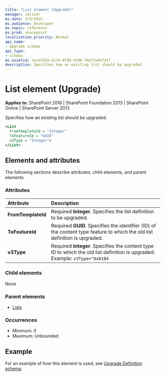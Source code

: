 ```yaml
---
title: "List element (Upgrade)"
manager: soliver
ms.date: 3/9/2015
ms.audience: Developer
ms.topic: reference
ms.prod: sharepoint
localization_priority: Normal
api_name:
- Upgrade schema
api_type:
- schema
ms.assetid: 7acb7d24-d174-4fdd-9700-f4e7fe45fd17
description: Specifies how an existing list should be upgraded.
---
```


# List element (Upgrade)

**Applies to:** SharePoint 2016 | SharePoint Foundation 2013 | SharePoint Online | SharePoint Server 2013
  
Specifies how an existing list should be upgraded.
  
```XML
<List
  FromTemplateId = "Integer"
  ToFeatureId = "GUID"
  v3Type = "Integer">
</List>
```

## Elements and attributes

The following sections describe attributes, child elements, and parent elements.

### Attributes

|**Attribute**|**Description**|
|:-----|:-----|
|**FromTemplateId** <br/> |Required **Integer**. Specifies the list definition to be upgraded.  <br/> |
|**ToFeatureId** <br/> |Required **GUID**. Specifies the identifier (ID) of the content type feature to which the old list definition is upgraded.  <br/> |
|**v3Type** <br/> |Required **Integer**. Specifies the content type ID to which the old list definition is upgraded. Example:  `v3Type="0x0104` <br/> |
   
### Child elements

None
   
### Parent elements

- [Lists](lists-element-upgrade.md)
   
### Occurrences

- Minimum: 0 
- Maximum: Unbounded 
   
## Example

For an example of how this element is used, see [Upgrade Definition schema](upgrade-definition-schema.md). 
  


